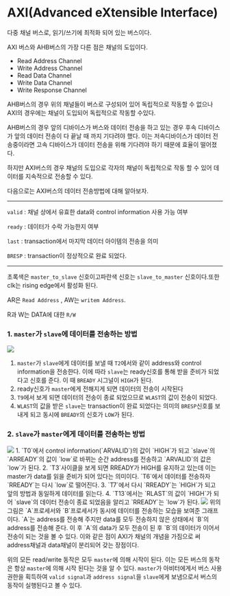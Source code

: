 AXI(Advanced eXtensible Interface)
====
다중 채널 버스로, 읽기/쓰기에 최적화 되어 있는 버스이다.

 

AXI 버스와 AHB버스의 가장 다른 점은 채널의 도입이다.

- Read Address Channel
- Write Address Channel
- Read Data Channel
- Write Data Channel
- Write Response Channel


 AHB버스의 경우 위의 채널들이 버스로 구성되어 있어 독립적으로 작동할 수 없으나  AXI의 경우에는 채널이 도입되어 독립적으로 작동할 수있다.
 

 AHB버스의 경우 앞의 디바이스가 버스와 데이터 전송을 하고 있는 경우 후속 디바이스가 앞의 데이터 전송이 다 끝날 때 까지 기다려야 했다.
 이는 저속디바이스가 데이터 전송중이라면 고속 디바이스가 데이터 전송을 위해 기다려야 하기 때문에 효율이 떨어졌다.

 하지만 AXI버스의 경우 채널의 도입으로 각자의 채널이 독립적으로 작동 할 수 있어 데이터를 지속적으로 전송할 수 있다.

 

 다음으로는 AXI버스의 데이터 전송방법에 대해 알아보자.

 

*********************************************************************

`valid` : 채널 상에서 유효한 data와 control information 사용 가능 여부

`ready` : 데이터가 수락 가능한지 여부

`last` : transaction에서 마지막 데이터 아이템의 전송을 의미

`BRESP` : transaction이 정상적으로 완료 되었다.

*********************************************************************

초록색은 `master_to_slave` 신호이고파란색 신호는 `slave_to_master` 신호이다.또한 clk는 rising edge에서 활성화 된다.

 

AR은 `Read Address` , 
AW는 `writem Address`. 

R과 W는 DATA에 대한 `R/W`

 

### 1. `master`가 `slave`에 데이터를 전송하는 방법
<img src="https://img1.daumcdn.net/thumb/R1280x0/?scode=mtistory2&fname=https%3A%2F%2Ft1.daumcdn.net%2Fcfile%2Ftistory%2F997F93335A0723E508">

1. `master`가 `slave`에게 데이터를 보낼 때 `T2`에서와 같이 address와 control information을 전송한다. 이에 따라 `slave`는 ready신호를 통해 받을 준비가 되었다고 신호를 준다. 이 때 `BREADY` 시그널이 `HIGH`가 된다.
2. ready신호가 `master`에게 전해지게 되면 데이터의 전송이 시작된다
3. `T9`에서 보게 되면 데이터의 전송이 종료 되었으므로 `WLAST`의 값이 전송이 되었다.
4. `WLAST`의 값을 받은 `slave`는 transaction이 완료 되었다는 의미의 `BRESP`신호를 보내게 되고 동시에 `BREADY`의 신호가 `LOW`가 된다.
 
### 2. `slave`가 `master`에게 데이터를 전송하는 방법

<img src="https://img1.daumcdn.net/thumb/R1280x0/?scode=mtistory2&fname=https%3A%2F%2Ft1.daumcdn.net%2Fcfile%2Ftistory%2F99B167335A0723E536">
1. `T0`에서 control information(`ARVALID`)의 값이 `HIGH`가 되고 `slave`의 `ARREADY`의 값이 `low`로 바뀌는 순간 address를 전송하고 `ARVALID`의 값은 `low`가 된다.
2. `T3`사이클을 보게 되면 RREADY가 HIGH를 유지하고 있는데 이는 master가 data를 읽을 준비가 되어 있다는 의미이다. `T6`에서 데이터를 전송하자 `RREADY`는 다시 `low`로 떨어진다. 
3. `T7`에서 다시 `RREADY`는 `HIGH`가 되고 앞의 방법과 동일하게 데이터를 읽는다.
4. `T13`에서는 `RLAST`의 값이 `HIGH`가 되어 `slave`의 데이터 전송이 종료 되었음을 알리고 `RREADY`는 `low`가 된다.
<img src="https://img1.daumcdn.net/thumb/R1280x0/?scode=mtistory2&fname=https%3A%2F%2Ft1.daumcdn.net%2Fcfile%2Ftistory%2F993BA6335A0723E52C">
위의 그림은 `A`프로세서와 `B`프로세서가 동시에 데이터를 전송하는 모습을 보여준 그래프이다. `A`는 address를 전송해 주지만 data를 모두 전송하지 않은 상태에서 `B`의 address를 전송해 준다. 이 후 `A`의 data가 모두 전송이 된 후 `B`의 데이터가 이어서 전송이 되는 것을 볼 수 있다. 이와 같은 점이 AXI가 채널의 개념을 가짐으로 써 address채널과 data채널이 분리되어 갖는 장점이다.

 

위의 모든 read/write 동작은 모두 `master`에 의해 시작이 된다. 이는 모든 버스의 동작은 항상 `master`에 의해 시작 된다는 것을 알 수 있다.
`master`가 아비터에게서 버스 사용 권한을 획득하여 `valid signal`과 `address signal`을 `slave`에게 보냄으로서 버스의 동작이 실행된다고 볼 수 있다.

 


